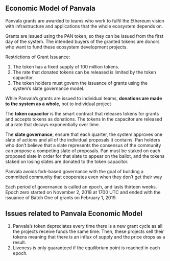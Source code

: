 ## Economic Model of Panvala

Panvala grants are awarded to teams who work to fulfil the Ethereum vision with infrastructure and applications that the whole ecosystem depends on.

Grants are issued using the PAN token, so they can be issued from the first day of the system. The intended buyers of the granted tokens are donors who want to fund these ecosystem development projects.

Restrictions of Grant Issuance:
1. The token has a fixed supply of 100 million tokens.
2. The rate that donated tokens can be released is limited by the token capacitor.
3. The token holders must govern the issuance of grants using the system’s slate governance model.

While Panvala’s grants are issued to individual teams, **donations are made to the system as a whole**, not to individual project

The **token capacitor** is the smart contract that releases tokens for grants and accepts tokens as donations. The tokens in the capacitor are released at a rate that decays exponentially over time.

The **slate governance**, ensure that each quarter, the system approves one slate of actions and all of the individual proposals it contains. Pan holders who don’t believe that a slate represents the consensus of the community can propose a competing slate of proposals. Pan must be staked on each proposed slate in order for that slate to appear on the ballot, and the tokens staked on losing slates are donated to the token capacitor.

Panvala avoids fork-based governance with the goal of building a committed community that cooperates even when they don’t get their way

Each period of governance is called an epoch, and lasts thirteen weeks. Epoch zero started on November 2, 2018 at 1700 UTC and ended with the issuance of Batch One of grants on February 1, 2019.

## Issues related to Panvala Economic Model

1. Panvala’s token depreciates every time there is a new grant cycle as all the projects receive funds the same time. Then, these projects sell their tokens meaning that there is an influx of supply and the price drops as a result.
2. Liveness is only guaranteed if the equilibrium point is reached in each epoch.
